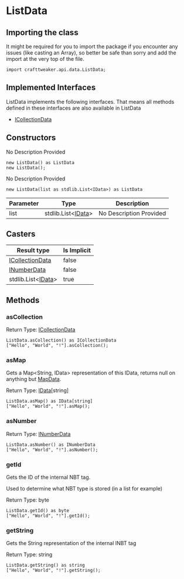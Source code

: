 # ListData



## Importing the class

It might be required for you to import the package if you encounter any issues (like casting an Array), so better be safe than sorry and add the import at the very top of the file.
```zenscript
import crafttweaker.api.data.ListData;
```


## Implemented Interfaces
ListData implements the following interfaces. That means all methods defined in these interfaces are also available in ListData

- [ICollectionData](/vanilla/api/data/ICollectionData)

## Constructors

No Description Provided
```zenscript
new ListData() as ListData
new ListData();
```

No Description Provided
```zenscript
new ListData(list as stdlib.List<IData>) as ListData
```

| Parameter | Type | Description |
|-----------|------|-------------|
| list | stdlib.List&lt;[IData](/vanilla/api/data/IData)&gt; | No Description Provided |



## Casters

| Result type | Is Implicit |
|-------------|-------------|
| [ICollectionData](/vanilla/api/data/ICollectionData) | false |
| [INumberData](/vanilla/api/data/INumberData) | false |
| stdlib.List&lt;[IData](/vanilla/api/data/IData)&gt; | true |

## Methods

### asCollection

Return Type: [ICollectionData](/vanilla/api/data/ICollectionData)

```zenscript
ListData.asCollection() as ICollectionData
["Hello", "World", "!"].asCollection();
```

### asMap

Gets a Map<String, IData> representation of this IData, returns null on anything but [MapData](/vanilla/api/data/MapData).

Return Type: [IData](/vanilla/api/data/IData)[string]

```zenscript
ListData.asMap() as IData[string]
["Hello", "World", "!"].asMap();
```

### asNumber

Return Type: [INumberData](/vanilla/api/data/INumberData)

```zenscript
ListData.asNumber() as INumberData
["Hello", "World", "!"].asNumber();
```

### getId

Gets the ID of the internal NBT tag.

 Used to determine what NBT type is stored (in a list for example)

Return Type: byte

```zenscript
ListData.getId() as byte
["Hello", "World", "!"].getId();
```

### getString

Gets the String representation of the internal INBT tag

Return Type: string

```zenscript
ListData.getString() as string
["Hello", "World", "!"].getString();
```


